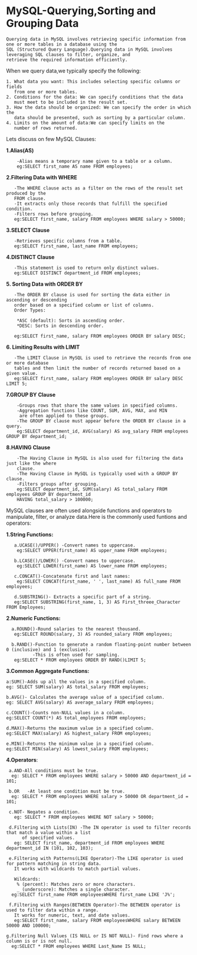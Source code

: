 # MySQL-Querying,Sorting and Grouping Data

    Querying data in MySQL involves retrieving specific information from one or more tables in a database using the
    SQL (Structured Query Language).Querying data in MySQL involves leveraging SQL clauses to filter, organize, and 
    retrieve the required information efficiently.

When we query data,we typically specify the following:

    1. What data you want: This includes selecting specific columns or fields 
       from one or more tables.
    2. Conditions for the data: We can specify conditions that the data 
       must meet to be included in the result set. 
    3. How the data should be organized: We can specify the order in which the 
       data should be presented, such as sorting by a particular column.
    4. Limits on the amount of data:We can specify limits on the 
       number of rows returned.

Lets discuss on few MySQL Clauses:

  **1.Alias(AS)**
       
        -Alias means a temporary name given to a table or a column.
        eg:SELECT first_name AS name FROM employees;

  **2.Filtering Data with WHERE**

       -The WHERE clause acts as a filter on the rows of the result set produced by the 
       FROM clause. 
       -It extracts only those records that fulfill the specified condition.
       -Filters rows before grouping.
       eg:SELECT first_name, salary FROM employees WHERE salary > 50000;

  **3.SELECT Clause**
  
       -Retrieves specific columns from a table.
       eg:SELECT first_name, last_name FROM employees;

  **4.DISTINCT Clause**

       -This statement is used to return only distinct values.
       eg:SELECT DISTINCT department_id FROM employees;

  **5. Sorting Data with ORDER BY**

       -The ORDER BY clause is used for sorting the data either in ascending or descending
       order based on a specified column or list of columns.
       Order Types:

        *ASC (default): Sorts in ascending order.
        *DESC: Sorts in descending order.
        
       eg:SELECT first_name, salary FROM employees ORDER BY salary DESC;

  **6. Limiting Results with LIMIT**
  
       -The LIMIT Clause in MySQL is used to retrieve the records from one or more database
       tables and then limit the number of records returned based on a given value.
       eg:SELECT first_name, salary FROM employees ORDER BY salary DESC LIMIT 5;

  **7.GROUP BY Clause**
       
        -Groups rows that share the same values in specified columns.
        -Aggregation functions like COUNT, SUM, AVG, MAX, and MIN 
         are often applied to these groups.
        -The GROUP BY clause must appear before the ORDER BY clause in a query.
        eg:SELECT department_id, AVG(salary) AS avg_salary FROM employees GROUP BY department_id;

  **8.HAVING Clause**
        
        -The Having Clause in MySQL is also used for filtering the data just like the where 
        clause. 
        -The Having Clause in MySQL is typically used with a GROUP BY clause. 
        -Filters groups after grouping.
        eg:SELECT department_id, SUM(salary) AS total_salary FROM employees GROUP BY department_id
        HAVING total_salary > 100000;


  MySQL clauses are often used alongside functions and operators to manipulate, filter, or analyze data.Here is 
  the commonly used funtions and operators:
       
  **1.String Functions:**

       a.UCASE()/UPPER() -Convert names to uppercase.
        eg:SELECT UPPER(first_name) AS upper_name FROM employees;

       b.LCASE()/LOWER() -Convert names to uppercase.
        eg:SELECT LOWER(first_name) AS lower_name FROM employees;
      
       c.CONCAT()-Concatenate first and last names:
        eg:SELECT CONCAT(first_name, ' ', last_name) AS full_name FROM employees;
        
       d.SUBSTRING()- Extracts a specific part of a string.
       eg:SELECT SUBSTRING(first_name, 1, 3) AS First_threee_Character FROM Employees;
      

  **2.Numeric Functions:**

      a.ROUND()-Round salaries to the nearest thousand.
       eg:SELECT ROUND(salary, 3) AS rounded_salary FROM employees;

      b.RAND()-Function to generate a random floating-point number between 0 (inclusive) and 1 (exclusive).
              -This is often used for sampling.
       eg:SELECT * FROM employees ORDER BY RAND()LIMIT 5;

  **3.Common Aggregate Functions:** 
  
    a:SUM()-Adds up all the values in a specified column.
    eg: SELECT SUM(salary) AS total_salary FROM employees;
    
    b.AVG()- Calculates the average value of a specified column.
    eg: SELECT AVG(salary) AS average_salary FROM employees;
    
    c.COUNT()-Counts non-NULL values in a column.
    eg:SELECT COUNT(*) AS total_employees FROM employees;
    
    d.MAX()-Returns the maximum value in a specified column.
    eg:SELECT MAX(salary) AS highest_salary FROM employees;
    
    e.MIN()-Returns the minimum value in a specified column.
    eg:SELECT MIN(salary) AS lowest_salary FROM employees;

  **4.Operators**:

     a.AND-All conditions must be true.
      eg: SELECT * FROM employees WHERE salary > 50000 AND department_id = 101;
      
     b.OR	-At least one condition must be true.
      eg: SELECT * FROM employees WHERE salary > 50000 OR department_id = 101;
      
     c.NOT-	Negates a condition.
       eg: SELECT * FROM employees WHERE NOT salary > 50000;

     d.Filtering with Lists(IN) -The IN operator is used to filter records that match a value within a list 
          of specified values.
       eg: SELECT first_name, department_id FROM employees WHERE department_id IN (101, 102, 103);

     e.Filtering with Patterns(LIKE Operator)-The LIKE operator is used for pattern matching in string data. 
       It works with wildcards to match partial values.

       Wildcards:
        % (percent): Matches zero or more characters.
        _ (underscore): Matches a single character.
      eg:SELECT first_name FROM employeesWHERE first_name LIKE 'J%';

     f.Filtering with Ranges(BETWEEN Operator)-The BETWEEN operator is used to filter data within a range. 
       It works for numeric, text, and date values.
       eg:SELECT first_name, salary FROM employeesWHERE salary BETWEEN 50000 AND 100000;

    g.Filtering Null Values (IS NULL or IS NOT NULL)- Find rows where a column is or is not null.
      eg:SELECT * FROM employees WHERE Last_Name IS NULL;
    
    
    

